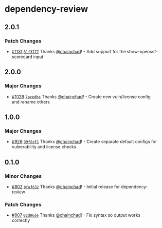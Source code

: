 # dependency-review

## 2.0.1

### Patch Changes

- [#1131](https://github.com/smartcontractkit/.github/pull/1131)
  [`81f3777`](https://github.com/smartcontractkit/.github/commit/81f3777351465b9743a8b6d7d7984a631c248645)
  Thanks [@chainchad](https://github.com/chainchad)! - Add support for the
  show-openssf-scorecard input

## 2.0.0

### Major Changes

- [#1028](https://github.com/smartcontractkit/.github/pull/1028)
  [`7acedba`](https://github.com/smartcontractkit/.github/commit/7acedbabc9e24ac6cb95fbaef1d0c132820bdbac)
  Thanks [@chainchad](https://github.com/chainchad)! - Create new vuln/license
  config and rename others

## 1.0.0

### Major Changes

- [#926](https://github.com/smartcontractkit/.github/pull/926)
  [`99f8ef1`](https://github.com/smartcontractkit/.github/commit/99f8ef161f1d4c102385bf8ec109866fc5bb27f6)
  Thanks [@chainchad](https://github.com/chainchad)! - Create separate default
  configs for vulnerability and license checks

## 0.1.0

### Minor Changes

- [#902](https://github.com/smartcontractkit/.github/pull/902)
  [`bfaf632`](https://github.com/smartcontractkit/.github/commit/bfaf6327551cb73461928845c80e758c44d07b27)
  Thanks [@chainchad](https://github.com/chainchad)! - Initial release for
  dependency-review

### Patch Changes

- [#907](https://github.com/smartcontractkit/.github/pull/907)
  [`02d96de`](https://github.com/smartcontractkit/.github/commit/02d96def41cbd7e478ac22d10f37bc388dd4d88b)
  Thanks [@chainchad](https://github.com/chainchad)! - Fix syntax so output
  works correctly
